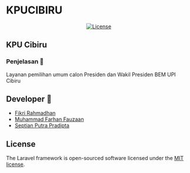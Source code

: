 
# KPUCIBIRU  
<p align="center">
<a href="https://packagist.org/packages/laravel/framework"><img src="https://img.shields.io/packagist/l/laravel/framework" alt="License"></a>
</p>

## KPU Cibiru

### Penjelasan :speech_balloon: 
Layanan pemilihan umum calon Presiden dan Wakil Presiden BEM UPI Cibiru


<!-- ## Cara menjalankan source code ini :mag_right:
``` bash
# install dependencies
$ composer update

# database structure
$ php artisan migrate

# start project
$ php artisan serve

## Cara commit
$ git add .
$ git commit -m "text"
$ git push -u origin master

## Cara Pull
$ git pull origin master
``` -->

## Developer :mag_right:
- [Fikri Rahmadhan](https://github.com/FikriEbods)
- [Muhammad Farhan Fauzaan](https://github.com/faruzaan)
- [Septian Putra Pradipta](https://github.com/TitamSeptian)

## License

The Laravel framework is open-sourced software licensed under the [MIT license](https://opensource.org/licenses/MIT).
